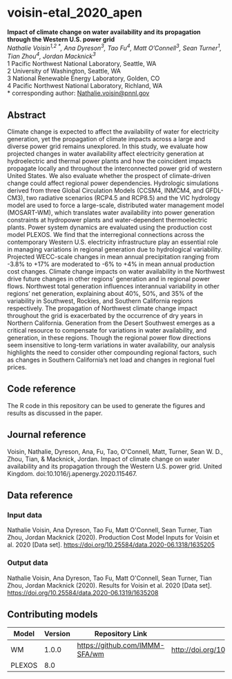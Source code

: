 
# voisin-etal_2020_apen
__Impact of climate change on water availability and its propagation through the Western U.S. power grid__  
*Nathalie Voisin<sup>1,2 \*</sup>, Ana Dyreson<sup>3</sup>, Tao Fu<sup>4</sup>, Matt O’Connell<sup>3</sup>, Sean Turner<sup>1</sup>, Tian Zhou<sup>4</sup>, Jordan Macknick<sup>3</sup>*  
1 Pacific Northwest National Laboratory, Seattle, WA  
2 University of Washington, Seattle, WA  
3 National Renewable Energy Laboratory, Golden, CO  
4 Pacific Northwest National Laboratory, Richland, WA  
\* corresponding author: Nathalie.voisin@pnnl.gov

## Abstract
Climate change is expected to affect the availability of water for electricity generation, yet the propagation of climate impacts across a large and diverse power grid remains unexplored. In this study, we evaluate how projected changes in water availability affect electricity generation at hydroelectric and thermal power plants and how the coincident impacts propagate locally and throughout the interconnected power grid of western United States. We also evaluate whether the prospect of climate-driven change could affect regional power dependencies. Hydrologic simulations derived from three Global Circulation Models (CCSM4, INMCM4, and GFDL-CM3), two radiative scenarios (RCP4.5 and RCP8.5) and the VIC hydrology model are used to force a large-scale, distributed water management model (MOSART-WM), which translates water availability into power generation constraints at hydropower plants and water-dependent thermoelectric plants. Power system dynamics are evaluated using the production cost model PLEXOS. We find that the interregional connections across the contemporary Western U.S. electricity infrastructure play an essential role in managing variations in regional generation due to hydrological variability. Projected WECC-scale changes in mean annual precipitation ranging from -3.8% to +17% are moderated to -6% to +4% in mean annual production cost changes. Climate change impacts on water availability in the Northwest drive future changes in other regions’ generation and in regional power flows. Northwest total generation influences interannual variability in other regions’ net generation, explaining about 40%, 50%, and 35% of the variability in Southwest, Rockies, and Southern California regions respectively. The propagation of Northwest climate change impact throughout the grid is exacerbated by the occurrence of dry years in Northern California. Generation from the Desert Southwest emerges as a critical resource to compensate for variations in water availability, and generation, in these regions. Though the regional power flow directions seem insensitive to long-term variations in water availability, our analysis highlights the need to consider other compounding regional factors, such as changes in Southern California’s net load and changes in regional fuel prices.

## Code reference
The R code in this repository can be used to generate the figures and results as discussed in the paper.

## Journal reference
Voisin, Nathalie, Dyreson, Ana, Fu, Tao, O'Connell, Matt, Turner, Sean W. D., Zhou, Tian, & Macknick, Jordan. Impact of climate change on water availability and its propagation through the Western U.S. power grid. United Kingdom. doi:10.1016/j.apenergy.2020.115467.

## Data reference

### Input data
Nathalie Voisin, Ana Dyreson, Tao Fu, Matt O'Connell, Sean Turner, Tian Zhou, Jordan Macknick (2020). Production Cost Model Inputs for Voisin et al. 2020 [Data set]. https://doi.org/10.25584/data.2020-06.1318/1635205

### Output data
Nathalie Voisin, Ana Dyreson, Tao Fu, Matt O'Connell, Sean Turner, Tian Zhou, Jordan Macknick (2020). Results for Voisin et al. 2020 [Data set]. https://doi.org/10.25584/data.2020-06.1319/1635208

## Contributing models
| Model | Version | Repository Link | DOI |
|-------|---------|-----------------|-----|
| WM | 1.0.0 | https://github.com/IMMM-SFA/wm | http://doi.org/10.5281/zenodo.1225344 |
| PLEXOS | 8.0 | | |
